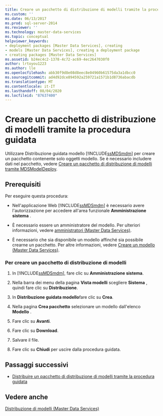 ```yaml
---
title: Creare un pacchetto di distribuzione di modelli tramite la procedura guidata | Microsoft Docs
ms.custom: ''
ms.date: 06/13/2017
ms.prod: sql-server-2014
ms.reviewer: ''
ms.technology: master-data-services
ms.topic: conceptual
helpviewer_keywords:
- deployment packages [Master Data Services], creating
- models [Master Data Services], creating a deployment package
- creating packages [Master Data Services]
ms.assetid: b24ec4c2-1378-4c72-ac69-4ec2647030f0
author: lrtoyou1223
ms.author: lle
ms.openlocfilehash: abb30f9d8e08d8eec8e04960b61575da3a1dbcc0
ms.sourcegitcommit: ad4d92dce894592a259721a1571b1d8736abacdb
ms.translationtype: MT
ms.contentlocale: it-IT
ms.lasthandoff: 08/04/2020
ms.locfileid: "87637400"
---
```

# <a name="create-a-model-deployment-package-by-using-the-wizard"></a>Creare un pacchetto di distribuzione di modelli tramite la procedura guidata
  Utilizzare Distribuzione guidata modello [!INCLUDE[ssMDSmdm](../includes/ssmdsmdm-md.md)] per creare un pacchetto contenente solo oggetti modello. Se è necessario includere dati nel pacchetto, vedere [Creare un pacchetto di distribuzione di modelli tramite MDSModelDeploy](../../2014/master-data-services/create-a-model-deployment-package-by-using-mdsmodeldeploy.md).  
  
## <a name="prerequisites"></a>Prerequisiti  
 Per eseguire questa procedura:  
  
-   Nell'applicazione Web [!INCLUDE[ssMDSmdm](../includes/ssmdsmdm-md.md)] è necessario avere l'autorizzazione per accedere all'area funzionale **Amministrazione sistema** .  
  
-   È necessario essere un amministratore del modello. Per ulteriori informazioni, vedere [amministratori &#40;Master Data Services&#41;](administrators-master-data-services.md).  
  
-   È necessario che sia disponibile un modello affinché sia possibile crearne un pacchetto. Per altre informazioni, vedere [Creare un modello &#40;Master Data Services&#41;](../../2014/master-data-services/create-a-model-master-data-services.md).  
  
### <a name="to-create-a-model-deployment-package"></a>Per creare un pacchetto di distribuzione di modelli  
  
1.  In [!INCLUDE[ssMDSmdm](../includes/ssmdsmdm-md.md)], fare clic su **Amministrazione sistema**.  
  
2.  Nella barra dei menu della pagina **Vista modelli** scegliere **Sistema** , quindi fare clic su **Distribuzione**.  
  
3.  In **Distribuzione guidata modello**fare clic su **Crea**.  
  
4.  Nella pagina **Crea pacchetto** selezionare un modello dall'elenco **Modello** .  
  
5.  Fare clic su **Avanti**.  
  
6.  Fare clic su **Download**.  
  
7.  Salvare il file.  
  
8.  Fare clic su **Chiudi** per uscire dalla procedura guidata.  
  
## <a name="next-steps"></a>Passaggi successivi  
  
-   [Distribuire un pacchetto di distribuzione di modelli tramite la procedura guidata](../../2014/master-data-services/deploy-a-model-deployment-package-by-using-the-wizard.md)  
  
## <a name="see-also"></a>Vedere anche  
 [Distribuzione di modelli &#40;Master Data Services&#41;](../../2014/master-data-services/deploying-models-master-data-services.md)  
  
  
